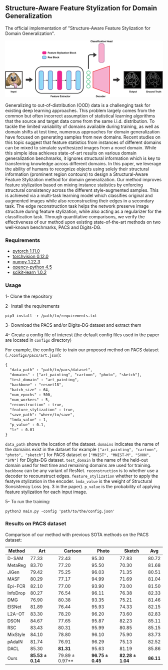 
## Structure-Aware Feature Stylization for Domain Generalization

The official implementation of "Structure-Aware Feature Stylization for Domain Generalization".

![image](Figs/arch.png)

Generalizing to out-of-distribution (OOD) data is a challenging task for existing deep learning approaches. This problem largely comes from the common but often incorrect assumption of statistical learning algorithms that the source and target data come from the same i.i.d. distribution. To tackle the limited variability of domains available during training, as well as domain shifts at test time, numerous approaches for domain generalization have focused on generating samples from new domains. Recent studies on this topic suggest that feature statistics from instances of different domains can be mixed to simulate synthesized images from a novel domain. While this simple idea achieves state-of-art results on various domain generalization benchmarks, it ignores structural information which is key to transferring knowledge across different domains. In this paper, we leverage the ability of humans to recognize objects using solely their structural information (prominent region contours) to design a Structural-Aware Feature Stylization method for domain generalization. Our method improves feature stylization based on mixing instance statistics by enforcing structural consistency across the different style-augmented samples. This is achieved via a multi-task learning model which classifies  original and augmented images while also reconstructing their edges in a secondary task. The edge reconstruction task helps the network preserve image structure during feature stylization, while also acting as a regularizer for the classification task. Through quantitative comparisons, we verify the effectiveness of our method upon existing state-of-the-art methods on two well-known benchmarks, PACS and Digits-DG.

### Requirements
- [pytorch 1.11.0](https://pytorch.org/)
- [torchvision 0.12.0](https://pytorch.org/)
- [numpy 1.22.3](https://numpy.org/)
- [opencv-python 4.5](https://github.com/skvark/opencv-python)
- [scikit-learn 1.0.2](https://scikit-learn.org/)


### Usage
1- Clone the repository

2- Install the requirements
```
pip3 install -r /path/to/requirements.txt 
```
3- Download the PACS and/or Digits-DG dataset and extract them

4- Create a config file of interest (the default config files used in the paper are located in `configs` directory)

For example, the config file to train our proposed method on PACS dataset (`./configs/pacs/art.json`):
```
{
  "data_path" : "path/to/pacs/dataset",
  "domains" : ["art_painting", "cartoon", "photo", "sketch"],
  "test_domain" : "art_painting",
  "backbone" : "resnet18",
  "batch_size" : 64,
  "num_epochs" : 500,
  "num_workers" : 5,
  "reconstruction" : true,
  "feature_stylization" : true,
  "save_path": "where/to/save",
  "lmda_value" : 1,
  "p_value" : 0.1,
  "lr" : 0.01
}
```

`data_path` shows the location of the dataset. `domains` indicates the name of the domains exist in the dataset for example `["art_painting", "cartoon", "photo", "sketch"]` for PACS dataset or `["MNIST", "MNIST-M", "SVHN", "SYN"]` for Digits-DG dataset. `test_domain` is the name of the held-out domain used for test time and remaining domains are used for training. `backbone` can be any variant of ResNet. `reconstruction` is to whether use a decoder to recounstruct edges. `feature_stylization` whether to apply the featyre stylization in the encoder. `lmda_value` is the weight of Structural Sonsistency Loss (eq. 3 in the paper). `p_value` is the probability of applying feature stylization for each input image.    

5- To run the training:
```
python3 main.py -config 'path/to/the/config.json'
```


### Results on PACS dataset

Comparison of our method with previous SOTA methods on the PACS dataset:

| Method   | Art          | Cartoon      | Photo        | Sketch       | Avg   |
|----------|--------------|--------------|--------------|--------------|-------|
| D-SAM    | 77.33        | 72.43        | 95.30        | 77.83        | 80.72 |
| MetaReg  | 83.70        | 77.20        | 95.50        | 70.30        | 81.68 |
| JiGen    | 79.42        | 75.25        | 96.03        | 71.35        | 80.51 |
| MASF     | 80.29        | 77.17        | 94.99        | 71.69        | 81.04 |
| Epi-FCR  | 82.10        | 77.00        | 93.90        | 73.00        | 81.50 |
| InfoDrop | 80.27        | 76.54        | 96.11        | 76.38        | 82.33 |
| DMG      | 76.90        | 80.38        | 93.35        | 75.21        | 81.46 |
| EISNet   | 81.89        | 76.44        | 95.93        | 74.33        | 82.15 |
| L2A-OT   | 83.30        | 78.20        | 96.20        | 73.60        | 82.83 |
| DSON     | 84.67        | 77.65        | 95.87        | 82.23        | 85.11 |
| RSC      | 83.43        | 80.31        | 95.99        | 80.85        | 85.15 |
| MixStyle | 84.10        | 78.80        | 96.10        | 75.90        | 83.73 |
| pAdaIN   | 81.74        | 76.91        | 96.29        | 75.13        | 82.52 |
| DACL     | 85.30        | **81.31**    | 95.63        | 81.19        | 85.86 |
| Ours     | **85.53 ± 0.14** | 79.89 ± 0.97** | **96.75 ± 0.45** | **82.28 ± 1.04** | **86.11** |


